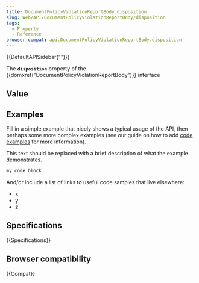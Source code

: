 ```yaml
---
title: DocumentPolicyViolationReportBody.disposition
slug: Web/API/DocumentPolicyViolationReportBody/disposition
tags:
  - Property
  - Reference
browser-compat: api.DocumentPolicyViolationReportBody.disposition
---
```

{{DefaultAPISidebar("")}}

The **`disposition`** property of the {{domxref("DocumentPolicyViolationReportBody")}} interface 

## Value



## Examples

Fill in a simple example that nicely shows a typical usage of the API, then perhaps some more complex examples (see our guide on how to add [code examples](/en-US/docs/MDN/Contribute/Structures/Code_examples) for more information).

This text should be replaced with a brief description of what the example demonstrates.

```js
my code block
```

And/or include a list of links to useful code samples that live elsewhere:

*   x
*   y
*   z

## Specifications

{{Specifications}}

## Browser compatibility

{{Compat}}


